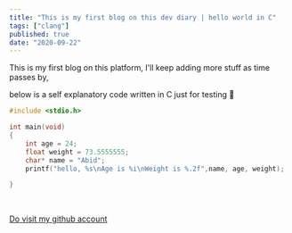 ```yaml
---
title: "This is my first blog on this dev diary | hello world in C"
tags: ["clang"]
published: true
date: "2020-09-22"
---
```


This is my first blog on this platform, I'll keep adding more stuff as time passes by, 

below is a self explanatory code written in C just for testing 🙂

```C
#include <stdio.h>

int main(void)
{
    int age = 24;
    float weight = 73.5555555;
    char* name = "Abid";
    printf("hello, %s\nAge is %i\nWeight is %.2f",name, age, weight);

}
```

<br>

[Do visit my github account](https://www.github.com/aliabidzaidi)<br>
